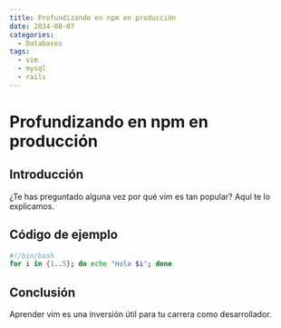```yaml
---
title: Profundizando en npm en producción
date: 2034-08-07
categories:
  - Databases
tags:
  - vim
  - mysql
  - rails
---
```


# Profundizando en npm en producción

## Introducción

¿Te has preguntado alguna vez por qué vim es tan popular? Aquí te lo explicamos.

## Código de ejemplo

```bash
#!/bin/bash
for i in {1..5}; do echo "Hola $i"; done
```

## Conclusión

Aprender vim es una inversión útil para tu carrera como desarrollador.